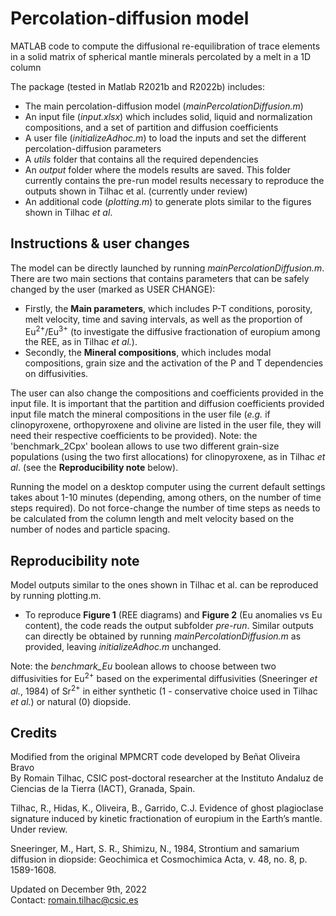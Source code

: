 # Percolation-diffusion model
MATLAB code to compute the diffusional re-equilibration of trace elements in a solid matrix of spherical mantle minerals percolated by a melt in a 1D column
    
The package (tested in Matlab R2021b and R2022b) includes:
- The main percolation-diffusion model (_mainPercolationDiffusion.m_)
- An input file (_input.xlsx_) which includes solid, liquid and normalization compositions, and a set of partition and diffusion coefficients
- A user file (_initializeAdhoc.m_) to load the inputs and set the different percolation-diffusion parameters 
- A _utils_ folder that contains all the required dependencies
- An _output_ folder where the models results are saved. This folder currently contains the pre-run model results necessary to reproduce the outputs shown in Tilhac et al. (currently under review)
- An additional code (_plotting.m_) to generate plots similar to the figures shown in Tilhac _et al_.

## Instructions & user changes

The model can be directly launched by running _mainPercolationDiffusion.m_. 
There are two main sections that contains parameters that can be safely changed by the user (marked as USER CHANGE):
- Firstly, the **Main parameters**, which includes P-T conditions, porosity, melt velocity, time and saving intervals, as well as the proportion of Eu<sup>2+</sup>/Eu<sup>3+</sup> (to investigate the diffusive fractionation of europium among the REE, as in Tilhac _et al._).
- Secondly, the **Mineral compositions**, which includes modal compositions, grain size and the activation of the P and T dependencies on diffusivities.

The user can also change the compositions and coefficients provided in the input file. It is important that the partition and diffusion coefficients provided input file match the mineral compositions in the user file (_e.g._ if clinopyroxene, orthopyroxene and olivine are listed in the user file, they will need their respective coefficients to be provided). Note: the 'benchmark_2Cpx' boolean allows to use two different grain-size populations (using the two first allocations) for clinopyroxene, as in Tilhac _et al_. (see the **Reproducibility note** below).

Running the model on a desktop computer using the current default settings takes about 1-10 minutes (depending, among others, on the number of time steps required). Do not force-change the number of time steps as needs to be calculated from the column length and melt velocity based on the number of nodes and particle spacing.

## Reproducibility note

Model outputs similar to the ones shown in Tilhac et al. can be reproduced by running plotting.m.
- To reproduce **Figure 1** (REE diagrams) and **Figure 2** (Eu anomalies vs Eu content), the code reads the output subfolder _pre-run_. Similar outputs can directly be obtained by running _mainPercolationDiffusion.m_ as provided, leaving _initializeAdhoc.m_ unchanged.

Note: the _benchmark_Eu_ boolean allows to choose between two diffusivities for Eu<sup>2+</sup> based on the experimental diffusivities (Sneeringer _et al._, 1984) of Sr<sup>2+</sup> in either synthetic (1 - conservative choice used in Tilhac _et al._) or natural (0) diopside.

## Credits

Modified from the original MPMCRT code developed by Beñat Oliveira Bravo <br />
By Romain Tilhac, CSIC post-doctoral researcher at the  Instituto Andaluz de Ciencias de la Tierra (IACT), Granada, Spain.

Tilhac, R., Hidas, K., Oliveira, B., Garrido, C.J. Evidence of ghost plagioclase signature induced by kinetic fractionation of europium in the Earth’s mantle. Under review.

Sneeringer, M., Hart, S. R., Shimizu, N., 1984, Strontium and samarium diffusion in diopside: Geochimica et Cosmochimica Acta, v. 48, no. 8, p. 1589-1608.

Updated on December 9th, 2022 <br />
Contact: romain.tilhac@csic.es <br />

